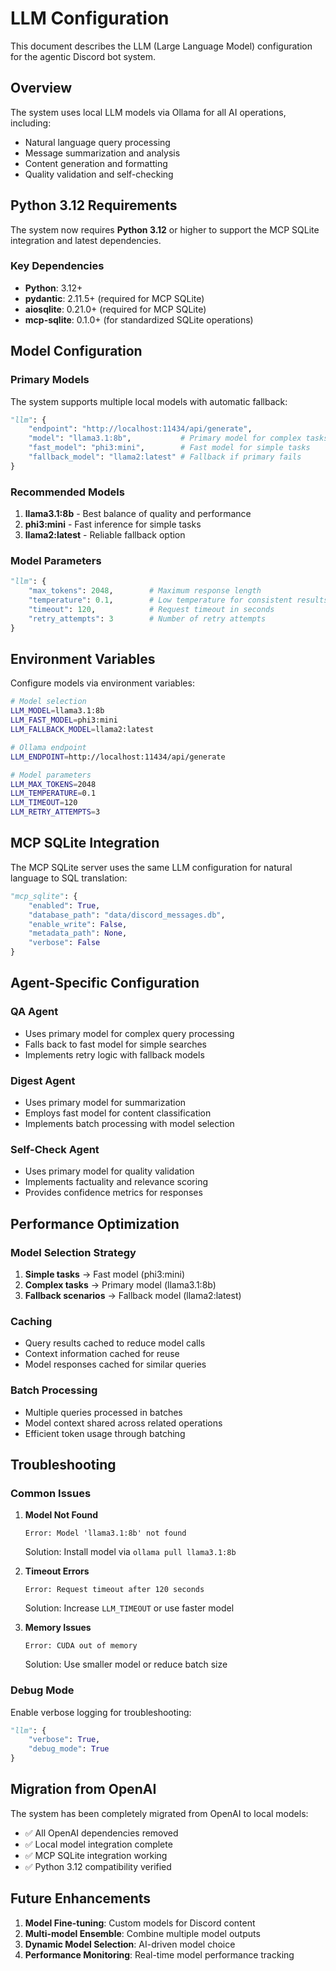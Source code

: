 # LLM Configuration

This document describes the LLM (Large Language Model) configuration for the agentic Discord bot system.

## Overview

The system uses local LLM models via Ollama for all AI operations, including:
- Natural language query processing
- Message summarization and analysis
- Content generation and formatting
- Quality validation and self-checking

## Python 3.12 Requirements

The system now requires **Python 3.12** or higher to support the MCP SQLite integration and latest dependencies.

### Key Dependencies
- **Python**: 3.12+
- **pydantic**: 2.11.5+ (required for MCP SQLite)
- **aiosqlite**: 0.21.0+ (required for MCP SQLite)
- **mcp-sqlite**: 0.1.0+ (for standardized SQLite operations)

## Model Configuration

### Primary Models

The system supports multiple local models with automatic fallback:

```python
"llm": {
    "endpoint": "http://localhost:11434/api/generate",
    "model": "llama3.1:8b",           # Primary model for complex tasks
    "fast_model": "phi3:mini",        # Fast model for simple tasks
    "fallback_model": "llama2:latest" # Fallback if primary fails
}
```

### Recommended Models

1. **llama3.1:8b** - Best balance of quality and performance
2. **phi3:mini** - Fast inference for simple tasks
3. **llama2:latest** - Reliable fallback option

### Model Parameters

```python
"llm": {
    "max_tokens": 2048,        # Maximum response length
    "temperature": 0.1,        # Low temperature for consistent results
    "timeout": 120,            # Request timeout in seconds
    "retry_attempts": 3        # Number of retry attempts
}
```

## Environment Variables

Configure models via environment variables:

```bash
# Model selection
LLM_MODEL=llama3.1:8b
LLM_FAST_MODEL=phi3:mini
LLM_FALLBACK_MODEL=llama2:latest

# Ollama endpoint
LLM_ENDPOINT=http://localhost:11434/api/generate

# Model parameters
LLM_MAX_TOKENS=2048
LLM_TEMPERATURE=0.1
LLM_TIMEOUT=120
LLM_RETRY_ATTEMPTS=3
```

## MCP SQLite Integration

The MCP SQLite server uses the same LLM configuration for natural language to SQL translation:

```python
"mcp_sqlite": {
    "enabled": True,
    "database_path": "data/discord_messages.db",
    "enable_write": False,
    "metadata_path": None,
    "verbose": False
}
```

## Agent-Specific Configuration

### QA Agent
- Uses primary model for complex query processing
- Falls back to fast model for simple searches
- Implements retry logic with fallback models

### Digest Agent
- Uses primary model for summarization
- Employs fast model for content classification
- Implements batch processing with model selection

### Self-Check Agent
- Uses primary model for quality validation
- Implements factuality and relevance scoring
- Provides confidence metrics for responses

## Performance Optimization

### Model Selection Strategy
1. **Simple tasks** → Fast model (phi3:mini)
2. **Complex tasks** → Primary model (llama3.1:8b)
3. **Fallback scenarios** → Fallback model (llama2:latest)

### Caching
- Query results cached to reduce model calls
- Context information cached for reuse
- Model responses cached for similar queries

### Batch Processing
- Multiple queries processed in batches
- Model context shared across related operations
- Efficient token usage through batching

## Troubleshooting

### Common Issues

1. **Model Not Found**
   ```
   Error: Model 'llama3.1:8b' not found
   ```
   Solution: Install model via `ollama pull llama3.1:8b`

2. **Timeout Errors**
   ```
   Error: Request timeout after 120 seconds
   ```
   Solution: Increase `LLM_TIMEOUT` or use faster model

3. **Memory Issues**
   ```
   Error: CUDA out of memory
   ```
   Solution: Use smaller model or reduce batch size

### Debug Mode

Enable verbose logging for troubleshooting:

```python
"llm": {
    "verbose": True,
    "debug_mode": True
}
```

## Migration from OpenAI

The system has been completely migrated from OpenAI to local models:

- ✅ All OpenAI dependencies removed
- ✅ Local model integration complete
- ✅ MCP SQLite integration working
- ✅ Python 3.12 compatibility verified

## Future Enhancements

1. **Model Fine-tuning**: Custom models for Discord content
2. **Multi-model Ensemble**: Combine multiple model outputs
3. **Dynamic Model Selection**: AI-driven model choice
4. **Performance Monitoring**: Real-time model performance tracking 